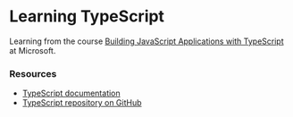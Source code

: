 # Learning TypeScript

Learning from the course [Building JavaScript Applications with TypeScript](https://learn.microsoft.com/es-es/training/paths/build-javascript-applications-typescript/) at Microsoft.

### Resources

- [TypeScript documentation](https://www.typescriptlang.org/)
- [TypeScript repository on GitHub](https://github.com/microsoft/TypeScript)